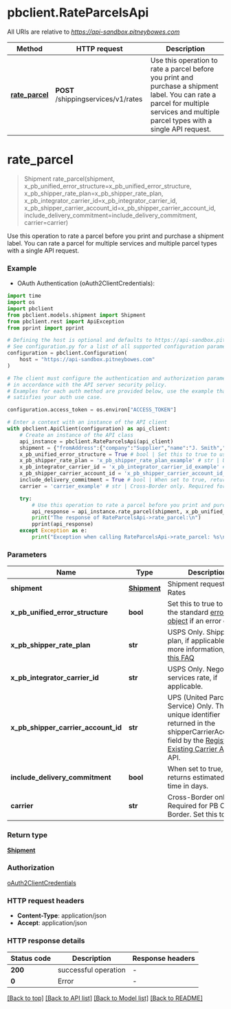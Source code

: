 # pbclient.RateParcelsApi

All URIs are relative to *https://api-sandbox.pitneybowes.com*

Method | HTTP request | Description
------------- | ------------- | -------------
[**rate_parcel**](RateParcelsApi.md#rate_parcel) | **POST** /shippingservices/v1/rates | Use this operation to rate a parcel before you print and purchase a shipment label. You can rate a parcel for multiple services and multiple parcel types with a single API request.


# **rate_parcel**
> Shipment rate_parcel(shipment, x_pb_unified_error_structure=x_pb_unified_error_structure, x_pb_shipper_rate_plan=x_pb_shipper_rate_plan, x_pb_integrator_carrier_id=x_pb_integrator_carrier_id, x_pb_shipper_carrier_account_id=x_pb_shipper_carrier_account_id, include_delivery_commitment=include_delivery_commitment, carrier=carrier)

Use this operation to rate a parcel before you print and purchase a shipment label. You can rate a parcel for multiple services and multiple parcel types with a single API request.

### Example

* OAuth Authentication (oAuth2ClientCredentials):
```python
import time
import os
import pbclient
from pbclient.models.shipment import Shipment
from pbclient.rest import ApiException
from pprint import pprint

# Defining the host is optional and defaults to https://api-sandbox.pitneybowes.com
# See configuration.py for a list of all supported configuration parameters.
configuration = pbclient.Configuration(
    host = "https://api-sandbox.pitneybowes.com"
)

# The client must configure the authentication and authorization parameters
# in accordance with the API server security policy.
# Examples for each auth method are provided below, use the example that
# satisfies your auth use case.

configuration.access_token = os.environ["ACCESS_TOKEN"]

# Enter a context with an instance of the API client
with pbclient.ApiClient(configuration) as api_client:
    # Create an instance of the API class
    api_instance = pbclient.RateParcelsApi(api_client)
    shipment = {"fromAddress":{"company":"Supplier","name":"J. Smith","phone":"303-555-1213","email":"js@example.com","residential":false,"addressLines":["4750 Walnut Street"],"cityTown":"Boulder","stateProvince":"CO","postalCode":"80301","countryCode":"US"},"toAddress":{"company":"Shop","name":"J. Jones","phone":"203-000-1234","email":"jjones@example.com","residential":false,"addressLines":["771 Orange St"],"cityTown":"New Haven","stateProvince":"CT","postalCode":"06511","countryCode":"US"},"parcel":{"weight":{"weight":1,"unitOfMeasurement":"OZ"},"dimension":{"length":5,"width":0.25,"height":4,"unitOfMeasurement":"IN","irregularParcelGirth":1}},"rates":[{"carrier":"USPS","parcelType":"PKG","inductionPostalCode":"06484"}]} # Shipment | Shipment request for Rates
    x_pb_unified_error_structure = True # bool | Set this to true to use the standard [error object](https://shipping.pitneybowes.com/reference/error-object.html#standard-error-object) if an error occurs. (optional) (default to True)
    x_pb_shipper_rate_plan = 'x_pb_shipper_rate_plan_example' # str | USPS Only. Shipper rate plan, if applicable. For more information, see [this FAQ](https://shipping.pitneybowes.com/faqs/rates.html#rate-plans-faq) (optional)
    x_pb_integrator_carrier_id = 'x_pb_integrator_carrier_id_example' # str | USPS Only. Negotiated services rate, if applicable. (optional)
    x_pb_shipper_carrier_account_id = 'x_pb_shipper_carrier_account_id_example' # str | UPS (United Parcel Service) Only. The unique identifier returned in the shipperCarrierAccountId field by the [Register an Existing Carrier Account](https://shipping.pitneybowes.com/api/post-carrier-accounts-register.html) API. (optional)
    include_delivery_commitment = True # bool | When set to true, returns estimated transit time in days. (optional)
    carrier = 'carrier_example' # str | Cross-Border only. Required for PB Cross-Border. Set this to PBI. (optional)

    try:
        # Use this operation to rate a parcel before you print and purchase a shipment label. You can rate a parcel for multiple services and multiple parcel types with a single API request.
        api_response = api_instance.rate_parcel(shipment, x_pb_unified_error_structure=x_pb_unified_error_structure, x_pb_shipper_rate_plan=x_pb_shipper_rate_plan, x_pb_integrator_carrier_id=x_pb_integrator_carrier_id, x_pb_shipper_carrier_account_id=x_pb_shipper_carrier_account_id, include_delivery_commitment=include_delivery_commitment, carrier=carrier)
        print("The response of RateParcelsApi->rate_parcel:\n")
        pprint(api_response)
    except Exception as e:
        print("Exception when calling RateParcelsApi->rate_parcel: %s\n" % e)
```


### Parameters

Name | Type | Description  | Notes
------------- | ------------- | ------------- | -------------
 **shipment** | [**Shipment**](Shipment.md)| Shipment request for Rates | 
 **x_pb_unified_error_structure** | **bool**| Set this to true to use the standard [error object](https://shipping.pitneybowes.com/reference/error-object.html#standard-error-object) if an error occurs. | [optional] [default to True]
 **x_pb_shipper_rate_plan** | **str**| USPS Only. Shipper rate plan, if applicable. For more information, see [this FAQ](https://shipping.pitneybowes.com/faqs/rates.html#rate-plans-faq) | [optional] 
 **x_pb_integrator_carrier_id** | **str**| USPS Only. Negotiated services rate, if applicable. | [optional] 
 **x_pb_shipper_carrier_account_id** | **str**| UPS (United Parcel Service) Only. The unique identifier returned in the shipperCarrierAccountId field by the [Register an Existing Carrier Account](https://shipping.pitneybowes.com/api/post-carrier-accounts-register.html) API. | [optional] 
 **include_delivery_commitment** | **bool**| When set to true, returns estimated transit time in days. | [optional] 
 **carrier** | **str**| Cross-Border only. Required for PB Cross-Border. Set this to PBI. | [optional] 

### Return type

[**Shipment**](Shipment.md)

### Authorization

[oAuth2ClientCredentials](../README.md#oAuth2ClientCredentials)

### HTTP request headers

 - **Content-Type**: application/json
 - **Accept**: application/json

### HTTP response details
| Status code | Description | Response headers |
|-------------|-------------|------------------|
**200** | successful operation |  -  |
**0** | Error |  -  |

[[Back to top]](#) [[Back to API list]](../README.md#documentation-for-api-endpoints) [[Back to Model list]](../README.md#documentation-for-models) [[Back to README]](../README.md)

